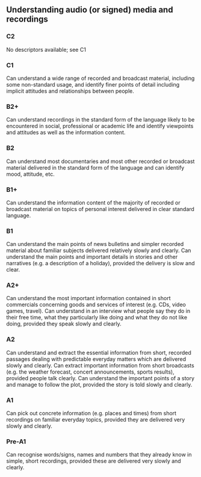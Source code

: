 ## Understanding audio (or signed) media and recordings
### C2
No descriptors available; see C1
### C1
Can understand a wide range of recorded and broadcast material, including some non-standard usage, and identify finer points of detail including implicit attitudes and relationships between people.
### B2+
Can understand recordings in the standard form of the language likely to be encountered in social, professional or academic life and identify viewpoints and attitudes as well as the information content.
### B2
Can understand most documentaries and most other recorded or broadcast material delivered in the standard form of the language and can identify mood, attitude, etc.
### B1+
Can understand the information content of the majority of recorded or broadcast material on topics of personal interest delivered in clear standard language.
### B1
Can understand the main points of news bulletins and simpler recorded material about familiar subjects delivered relatively slowly and clearly.
Can understand the main points and important details in stories and other narratives (e.g. a description of a holiday), provided the delivery is slow and clear.
### A2+
Can understand the most important information contained in short commercials concerning goods and services of interest (e.g. CDs, video games, travel).
Can understand in an interview what people say they do in their free time, what they particularly like doing and what they do not like doing, provided they speak slowly and clearly.
### A2
Can understand and extract the essential information from short, recorded passages dealing with predictable everyday matters which are delivered slowly and clearly.
Can extract important information from short broadcasts (e.g. the weather forecast, concert announcements, sports results), provided people talk clearly.
Can understand the important points of a story and manage to follow the plot, provided the story is told slowly and clearly.
### A1
Can pick out concrete information (e.g. places and times) from short recordings on familiar everyday topics, provided they are delivered very slowly and clearly.
### Pre-A1
Can recognise words/signs, names and numbers that they already know in simple, short recordings, provided these are delivered very slowly and clearly.